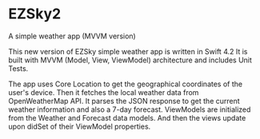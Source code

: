 # EZSky2
A simple weather app (MVVM version)

This new version of EZSky simple weather app is written in Swift 4.2
It is built with MVVM (Model, View, ViewModel) architecture and includes Unit Tests.

The app uses Core Location to get the geographical coordinates of the user's device.
Then it fetches the local weather data from OpenWeatherMap API.
It parses the JSON response to get the current weather information and also a 7-day forecast.
ViewModels are initialized from the Weather and Forecast data models.
And then the views update upon didSet of their ViewModel properties.



